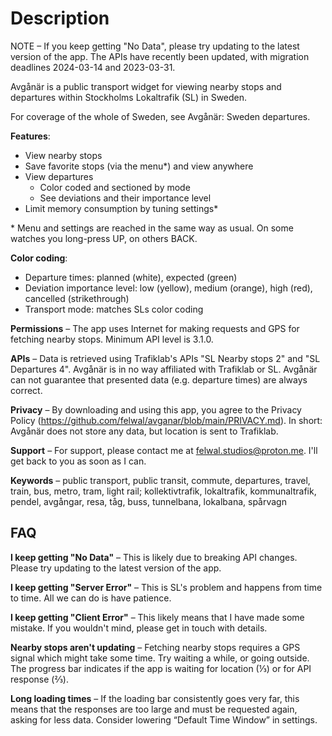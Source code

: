 # Description

NOTE – If you keep getting "No Data", please try updating to the latest version of the app. The APIs have recently been updated, with migration deadlines 2024-03-14 and 2023-03-31.

Avgånär is a public transport widget for viewing nearby stops and departures within Stockholms Lokaltrafik (SL) in Sweden.

For coverage of the whole of Sweden, see Avgånär: Sweden departures.

**Features**:

- View nearby stops
- Save favorite stops (via the menu*) and view anywhere
- View departures
  - Color coded and sectioned by mode
  - See deviations and their importance level
- Limit memory consumption by tuning settings*

\* Menu and settings are reached in the same way as usual. On some watches you long-press UP, on others BACK.

**Color coding**:

- Departure times: planned (white), expected (green)
- Deviation importance level: low (yellow), medium (orange), high (red), cancelled (strikethrough)
- Transport mode: matches SLs color coding

**Permissions** – The app uses Internet for making requests and GPS for fetching nearby stops. Minimum API level is 3.1.0.

**APIs** – Data is retrieved using Trafiklab's APIs "SL Nearby stops 2" and "SL Departures 4". Avgånär is in no way affiliated with Trafiklab or SL. Avgånär can not guarantee that presented data (e.g. departure times) are always correct.

**Privacy** – By downloading and using this app, you agree to the Privacy Policy (https://github.com/felwal/avganar/blob/main/PRIVACY.md). In short: Avgånär does not store any data, but location is sent to Trafiklab.

**Support** – For support, please contact me at felwal.studios@proton.me. I'll get back to you as soon as I can.

**Keywords** – public transport, public transit, commute, departures, travel, train, bus, metro, tram, light rail; kollektivtrafik, lokaltrafik, kommunaltrafik, pendel, avgångar, resa, tåg, buss, tunnelbana, lokalbana, spårvagn

## FAQ

**I keep getting "No Data"** – This is likely due to breaking API changes. Please try updating to the latest version of the app.

**I keep getting "Server Error"** – This is SL's problem and happens from time to time. All we can do is have patience.

**I keep getting "Client Error"** – This likely means that I have made some mistake. If you wouldn't mind, please get in touch with details.

**Nearby stops aren't updating** – Fetching nearby stops requires a GPS signal which might take some time. Try waiting a while, or going outside. The progress bar indicates if the app is waiting for location (⅓) or for API response (⅔).

**Long loading times** – If the loading bar consistently goes very far, this means that the responses are too large and must be requested again, asking for less data. Consider lowering “Default Time Window” in settings.
